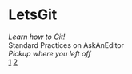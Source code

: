 # LetsGit
*Learn how to Git!*  
Standard Practices on AskAnEditor  
*Pickup where you left off*  
[1](#Learn-to-Link "Learn to Link") [2](SomeFormatting.md "Basic Formatting")  
